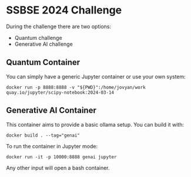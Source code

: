 # SSBSE 2024 Challenge

During the challenge there are two options:

- Quantum challenge
- Generative AI challenge

## Quantum Container
You can simply have a generic Jupyter container or use your own system:
```
docker run -p 8888:8888 -v "${PWD}":/home/jovyan/work quay.io/jupyter/scipy-notebook:2024-03-14
```

## Generative AI Container
This container aims to provide a basic ollama setup. You can build it with:
```
docker build . --tag="genai"
```
To run the container in Jupyter mode:
```
docker run -it -p 10000:8888 genai jupyter
```
Any other input will open a bash container.
